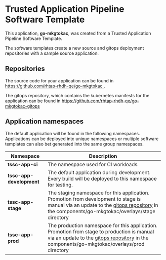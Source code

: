 # Trusted Application Pipeline Software Template

This application, **go-mkgtokac**, was created from a Trusted Application Pipeline Software Template.

The software templates create a new source and gitops deployment repositories with a sample source application. 

## Repositories

The source code for your application can be found in [https://github.com/rhtap-rhdh-qe/go-mkgtokac ](https://github.com/rhtap-rhdh-qe/go-mkgtokac ).
 
The gitops repository, which contains the kubernetes manifests for the application can be found in 
[https://github.com/rhtap-rhdh-qe/go-mkgtokac-gitops ](https://github.com/rhtap-rhdh-qe/go-mkgtokac-gitops ) 

## Application namespaces 

The default application will be found in the following namespaces. Applications can be deployed into unique namespaces or multiple software templates can also bet generated into the same group namespaces.  

|  Namespace   |  Description   |  
| -------- | -------- |
| **tssc-app-ci** | The namespace used for CI workloads |
| **tssc-app-development** | The default application during development. Every build will be deployed to this namespace for testing. |
| **tssc-app-stage** | The staging namespace for this application. Promotion from development to stage is manual via an update to the [gitops repository](https://github.com/rhtap-rhdh-qe/go-mkgtokac-gitops ) in the components/go-mkgtokac/overlays/stage directory |
| **tssc-app-prod** | The production namespace for this application. Promotion from stage to production is manual via an update to the [gitops repository](https://github.com/rhtap-rhdh-qe/go-mkgtokac-gitops ) in the components/go-mkgtokac/overlays/prod directory |